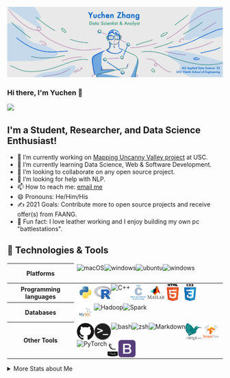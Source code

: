 <!--
**Anthonyive/anthonyive** is a ✨ _special_ ✨ repository because its `README.md` (this file) appears on your GitHub profile.

Here are some ideas to get you started:

- 🔭 I’m currently working on ...
- 🌱 I’m currently learning ...
- 👯 I’m looking to collaborate on ...
- 🤔 I’m looking for help with ...
- 💬 Ask me about ...
- 📫 How to reach me: ...
- 😄 Pronouns: ...
- ⚡ Fun fact: ...
-->

![header](./images/header-with-title-bg-color-1.png)

### Hi there, I'm Yuchen 👋️

![](https://komarev.com/ghpvc/?username=anthonyive&color=green&style=flat-square)

## I'm a Student, Researcher, and Data Science Enthusiast!
- 🔭 I’m currently working on [Mapping Uncanny Valley project](https://github.com/Anthonyive/Research-Mapping-Uncanny-Valley.git) at USC.
- 🌱 I’m currently learning Data Science, Web & Software Development.
- 👯 I’m looking to collaborate on any open source project.
- 🤔 I’m looking for help with NLP.
- 📫 How to reach me: [email me](mailto:anthony.yuchen@gmail.com)
- 😄 Pronouns: He/Him/His
- ✍️ 2021 Goals: Contribute more to open source projects and receive offer(s) from FAANG.
- 🤪 Fun fact: I love leather working and I enjoy building my own pc "battlestations".

## 🔨 Technologies & Tools

<table class="tg">
<thead>
  <tr>
    <th class="tg-0lax">Platforms</th>
    <td class="tg-0lax"><img align="left" alt="macOS" height="40px" src="https://camo.githubusercontent.com/f6c344e1e0a6deef0480a5761782f14afcc0fdcb384a3f39c6d2eeda1b5343bf/68747470733a2f2f6564656e742e6769746875622e696f2f537570657254696e7949636f6e732f696d616765732f7376672f66696e6465722e737667" /><img align="left" alt="windows" height="40px" src="https://img.icons8.com/color/452/linux-mint.png" /><img align="left" alt="ubuntu" height="40px" src="https://camo.githubusercontent.com/c100a44b540f6bcea3f7bae169d5f75b44e8994a83deeaf2e9b7e7f9523c8bd3/68747470733a2f2f6564656e742e6769746875622e696f2f537570657254696e7949636f6e732f696d616765732f7376672f7562756e74752e737667" /><img align="left" alt="windows" height="40px" src="https://camo.githubusercontent.com/05eece38536aac5c8437e2cb46362e545443a80922c5e28463530726a6d186ac/68747470733a2f2f6564656e742e6769746875622e696f2f537570657254696e7949636f6e732f696d616765732f7376672f77696e646f77732e737667" /></td>
  </tr>
</thead>
<tbody>
  <tr>
    <th class="tg-0lax">Programming languages</th>
    <td class="tg-0lax"><img align="left" alt="Python" height="40px" src="https://raw.githubusercontent.com/github/explore/80688e429a7d4ef2fca1e82350fe8e3517d3494d/topics/python/python.png" />
<img align="left" alt="R" height="40px" src="src/r/r_32x32.png" />
<img align="left" alt="C++" height="40px" src="https://camo.githubusercontent.com/1141fa873ae7371cd6b723fef0cd57ca14923123983844571416854b7f5e8fb6/68747470733a2f2f6564656e742e6769746875622e696f2f537570657254696e7949636f6e732f696d616765732f7376672f63706c7573706c75732e737667" />
<img align="left" alt="C" height="40px" src="https://raw.githubusercontent.com/github/explore/80688e429a7d4ef2fca1e82350fe8e3517d3494d/topics/c/c.png" />
<img align="left" alt="MatLab" height="40px" src="https://raw.githubusercontent.com/github/explore/80688e429a7d4ef2fca1e82350fe8e3517d3494d/topics/matlab/matlab.png" />
<img align="left" alt="HTML5" height="40px" src="https://raw.githubusercontent.com/github/explore/80688e429a7d4ef2fca1e82350fe8e3517d3494d/topics/html/html.png" />
<img align="left" alt="CSS3" height="40px" src="https://raw.githubusercontent.com/github/explore/80688e429a7d4ef2fca1e82350fe8e3517d3494d/topics/css/css.png" /></td>
  </tr>
  <tr>
    <th class="tg-0lax">Databases</th>
    <td class="tg-0lax"><img align="left" alt="MySQL" height="40px" src="https://raw.githubusercontent.com/github/explore/80688e429a7d4ef2fca1e82350fe8e3517d3494d/topics/mysql/mysql.png" />
<img align="left" alt="Hadoop" height="40px" src="https://hadoop.apache.org/elephant.png" />
<img align="left" alt="Spark" height="40px" src="https://webassets.mongodb.com/_com_assets/cms/MongoDB_Logo_FullColorBlack_RGB-4td3yuxzjs.png" /></td>
  </tr>
  <tr>
    <th class="tg-0lax">Other Tools</th>
    <td class="tg-0lax"><img align="left" alt="GitHub" height="40px" src="https://raw.githubusercontent.com/github/explore/78df643247d429f6cc873026c0622819ad797942/topics/github/github.png" />
<img align="left" alt="Terminal" height="40px" src="https://raw.githubusercontent.com/github/explore/80688e429a7d4ef2fca1e82350fe8e3517d3494d/topics/terminal/terminal.png" />
<img align="left" alt="bash" height="40px" src="https://camo.githubusercontent.com/a7de91b915d8b286dda762e3683d9a1c961692d43f8349d020ecd54634a823cf/68747470733a2f2f63646e2e7261776769742e636f6d2f6f64622f6f6666696369616c2d626173682d6c6f676f2f6d61737465722f6173736574732f4c6f676f732f4964656e746974792f504e472f424153485f6c6f676f2d7472616e73706172656e742d62672d636f6c6f722e706e67" />
<img align="left" alt="zsh" height="40px" src="https://ohmyz.sh/img/OMZLogo_BnW.png" />
<img align="left" alt="Markdown" height="40px" src="https://camo.githubusercontent.com/6ae487ec56908a6fea7e7f58bb04f09786fc25954ac2a41dceb69b6a2c61b5c5/68747470733a2f2f6564656e742e6769746875622e696f2f537570657254696e7949636f6e732f696d616765732f7376672f6d61726b646f776e2e737667" />
<img align="left" alt="latex" height="40px" src="https://raw.githubusercontent.com/github/explore/80688e429a7d4ef2fca1e82350fe8e3517d3494d/topics/latex/latex.png" />
<img align="left" alt="TensorFlow" height="40px" src="https://raw.githubusercontent.com/github/explore/80688e429a7d4ef2fca1e82350fe8e3517d3494d/topics/tensorflow/tensorflow.png" />
<img align="left" alt="PyTorch" height="40px" src="https://pytorch.org/assets/images/pytorch-logo.png" />
<img align="left" alt="Flask" height="40px" src="src/flask.png" />
<img align="left" alt="bootstrap" height="40px" src="https://raw.githubusercontent.com/github/explore/80688e429a7d4ef2fca1e82350fe8e3517d3494d/topics/bootstrap/bootstrap.png" /></td>
  </tr>
</tbody>
</table>

<details>
  <summary>More Stats about Me</summary>
  <img align="center" src="https://github-readme-stats.vercel.app/api?username=anthonyive&bg_color=30,833ab4,fd1d1d,fcb045&title_color=fff&text_color=fff" />
  <img align="center" src="https://github-readme-stats.vercel.app/api/top-langs/?username=anthonyive&layout=compact)](https://github.com/anuraghazra/github-readme-stats" />

</details>
